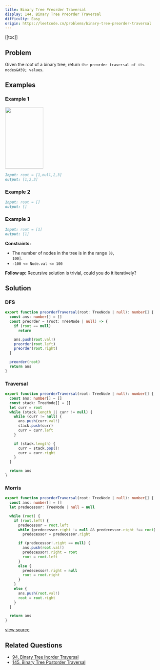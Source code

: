 ```yaml
---
title: Binary Tree Preorder Traversal
display: 144. Binary Tree Preorder Traversal
difficulty: Easy
origin: https://leetcode.cn/problems/binary-tree-preorder-traversal
---
```


[[toc]]

## Problem

Given the root of a binary tree, return `the preorder traversal of its nodes&#39; values`.

## Examples

### Example 1

<img alt="" src="https://assets.leetcode.com/uploads/2020/09/15/inorder_1.jpg" style="width: 125px; height: 200px;" />

```md
Input: root = [1,null,2,3]
output: [1,2,3]
```

### Example 2

```md
Input: root = []
output: []
```

### Example 3

```md
Input: root = [1]
output: [1]
```

**Constraints:**

- The number of nodes in the tree is in the range <code>[0, 100]</code>.
- <code>-100 &lt;= Node.val &lt;= 100</code>

**Follow up:** Recursive solution is trivial, could you do it iteratively?

## Solution

### DFS

```ts
export function preorderTraversal(root: TreeNode | null): number[] {
  const ans: number[] = []
  const preorder = (root: TreeNode | null) => {
    if (root == null)
      return

    ans.push(root.val!)
    preorder(root.left)
    preorder(root.right)
  }

  preorder(root)
  return ans
}
```

### Traversal

```ts
export function preorderTraversal(root: TreeNode | null): number[] {
  const ans: number[] = []
  const stack: TreeNode[] = []
  let curr = root
  while (stack.length || curr != null) {
    while (curr != null) {
      ans.push(curr.val!)
      stack.push(curr)
      curr = curr.left
    }

    if (stack.length) {
      curr = stack.pop()!
      curr = curr.right
    }
  }

  return ans
}
```

### Morris

```ts
export function preorderTraversal(root: TreeNode | null): number[] {
  const ans: number[] = []
  let predecessor: TreeNode | null = null

  while (root) {
    if (root.left) {
      predecessor = root.left
      while (predecessor.right != null && predecessor.right !== root)
        predecessor = predecessor.right

      if (predecessor!.right == null) {
        ans.push(root.val!)
        predecessor!.right = root
        root = root.left
      }
      else {
        predecessor!.right = null
        root = root.right
      }
    }
    else {
      ans.push(root.val!)
      root = root.right
    }
  }

  return ans
}
```

[view source](https://leetcode.cn/problems/binary-tree-preorder-traversal)

## Related Questions

- [94. Binary Tree Inorder Traversal](/structures/tree/094)
- [145. Binary Tree Postorder Traversal](/structures/tree/145)
